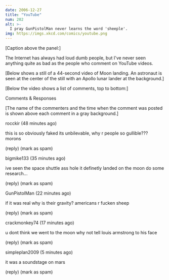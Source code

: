 ```yaml
---
date: 2006-12-27
title: "YouTube"
num: 202
alt: >-
  I pray GunPistolMan never learns the word 'sheeple'.
img: https://imgs.xkcd.com/comics/youtube.png
---
```

[Caption above the panel:]

The Internet has always had loud dumb people, but I've never seen anything quite as bad as the people who comment on YouTube videos.

[Below shows a still of a 44-second video of Moon landing. An astronaut is seen at the center of the still with an Apollo lunar lander at the background.]

[Below the video shows a list of comments, top to bottom:]

Comments & Responses

[The name of the commenters and the time when the comment was posted is shown above each comment in a gray background.]

rocckir (48 minutes ago)

this is so obviously faked its unbilevable, why r people so gullible??? morons

(reply) (mark as spam)

bigmike133 (35 minutes ago)

ive seen the space shuttle ass hole it definetly landed on the moon do some research...

(reply) (mark as spam)

GunPistolMan (22 minutes ago)

if it was real why is their gravity? americans r fucken sheep

(reply) (mark as spam)

crackmonkey74 (17 minutes ago)

u dont think we went to the moon why not tell louis armstrong to his face

(reply) (mark as spam)

simpleplan2009 (5 minutes ago)

it was a soundstage on mars

(reply) (mark as spam)